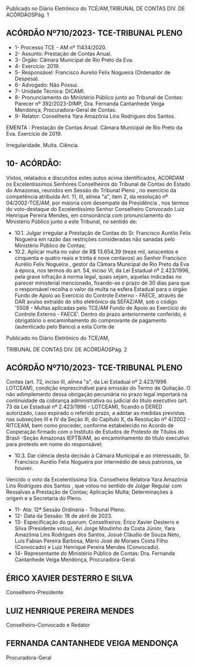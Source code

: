 Publicado  no  Diário  Eletrônico do TCE/AM,TRIBUNAL DE CONTAS DIV. DE ACÓRDÃOSPág. 1

## ACÓRDÃO Nº710/2023- TCE-TRIBUNAL PLENO

- 1- Processo TCE - AM nº 11434/2020.
- 2- Assunto: Prestação de Contas Anual.
- 3- Órgão: Câmara Municipal de Rio Preto da Eva.
- 4- Exercício: 2019.
- 5- Responsável: Francisco Aurelio Felix Nogueira (Ordenador de Despesa).
- 6- Advogado: Não Possui.
- 7- Unidade Técnica: DICAMI.
- 8- Pronunciamento  do  Ministério  Público  junto  ao  Tribunal  de  Contas: Parecer  nº 392/2023-DIMP, Dra. Fernanda Cantanhede Veiga Mendonça, Procuradora-Geral de Contas.
- 9- Relator: Conselheira Yara Amazônia Lins Rodrigues dos Santos.

EMENTA : Prestação  de  Contas  Anual. Câmara Municipal de Rio Preto da Eva. Exercício de 2019.

Irregularidade. Multa. Ciência.

## 10-  ACÓRDÃO:

Vistos,  relatados  e  discutidos  estes  autos  acima  identificados, ACORDAM os Excelentíssimos  Senhores  Conselheiros  do  Tribunal  de  Contas  do  Estado  do  Amazonas, reunidos em Sessão do Tribunal Pleno , no exercício da competência atribuída Art. 11, III, alínea  "a",  item  2,  da  resolução  nº  04/2002-TCE/AM, por  maioria  com  desempate  da Presidência , nos termos do voto-destaque do Excelentíssimo Senhor Conselheiro Convocado  Luiz  Henrique  Pereira  Mendes, em  consonância com  pronunciamento  do Ministério Público junto a este Tribunal, no sentido de:

- 10.1. Julgar  irregular a  Prestação  de  Contas  do Sr.  Francisco  Aurélio Felix  Nogueira em  razão  das  restrições  consideradas  não  sanadas pelo Ministério Público de Contas;
- 10.2. Aplicar  multa no  valor  de R$  13.654,39 (treze  mil,  seiscentos  e cinquenta e quatro reais e trinta e nove centavos) ao Senhor Francisco Aurélio Felix Nogueira , gestor da Câmara Municipal de Rio Preto da Eva à época, nos termos do art. 54, inciso VI, da Lei Estadual nº 2.423/1996, pela grave infração à norma legal, quais sejam, aquelas indicadas no parecer ministerial mencionado, fixando-se o prazo de 30 dias para  que  o  responsável  recolha  o  valor  da  multa  na  esfera Estadual  para  o  órgão  Fundo  de  Apoio  ao  Exercício  do  Controle Externo - FAECE, através de DAR avulso extraído do sítio eletrônico da SEFAZ/AM,  sob  o  código  '5508  -  Multas  aplicadas  pelo  TCE/AM  Fundo de Apoio ao Exercício do Controle Externo - FAECE'. Dentro do prazo  anteriormente  conferido,  é  obrigatório  o  encaminhamento  do comprovante de pagamento (autenticado pelo Banco) a esta Corte de

Publicado  no  Diário  Eletrônico do TCE/AM,

TRIBUNAL DE CONTAS DIV. DE ACÓRDÃOSPág. 2

## ACÓRDÃO Nº710/2023- TCE-TRIBUNAL PLENO

Contas (art. 72, inciso III, alínea "a",  da Lei Estadual nº 2.423/1996 LOTCEAM),  condição  imprescindível  para  emissão  do  Termo  de Quitação.  O  não  adimplemento  dessa  obrigação  pecuniária  no  prazo legal  importará na continuidade da cobrança administrativa ou judicial do título executivo (art. 73 da Lei Estadual nº 2.423/1996 - LOTCEAM), ficando o DERED autorizado, caso expirado o referido prazo, a adotar as medidas previstas nas subseções III e IV da Seção III, do Capítulo X, da  Resolução  nº  4/2002  -  RITCEAM,  bem  como  proceder,  conforme estabelecido  no  Acordo  de  Cooperação  firmado  com  o  Instituto  de Estudos  de Protesto de Títulos do Brasil -Seção  Amazonas  IEPTB/AM,  ao  encaminhamento  do  título  executivo  para  protesto  em nome do responsável;

- 10.3. Dar ciência desta  decisão  à  Câmara  Municipal  e  ao  interessado, Sr. Francisco Aurélio Felix Nogueira por intermédio de seus patronos, se houver.

Vencido o voto da Excelentíssima Sra. Conselheira Relatora Yara Amazônia Lins  Rodrigues  dos  Santos ,  que  votou  no  sentido  de  Julgar  Regular  com  Ressalvas    a Prestação de Contas;  Aplicação Multa; Determinações à origem e a Secretaria do Pleno.

- 11-  Ata: 12ª Sessão Ordinária - Tribunal Pleno.
- 12-  Data da Sessão: 18 de abril de 2023.
- 13-  Especificação do quorum: Conselheiros: Érico Xavier Desterro e Silva (Presidente votou), Ari Jorge Moutinho da Costa Júnior, Yara Amazônia Lins Rodrigues dos Santos, Josué Cláudio de Souza Neto, Luis Fabian Pereira Barbosa, Mário José de Moraes Costa Filho (Convocado) e Luiz Henrique Pereira Mendes (Convocado).
- 14-  Representante do Ministério Público de Contas: Dra. Fernanda Cantanhede Veiga Mendonça, Procuradora-Geral.

## ÉRICO XAVIER DESTERRO E SILVA

Conselheiro-Presidente

## LUIZ HENRIQUE PEREIRA MENDES

Conselheiro-Convocado e Redator

## FERNANDA CANTANHEDE VEIGA MENDONÇA

Procuradora-Geral